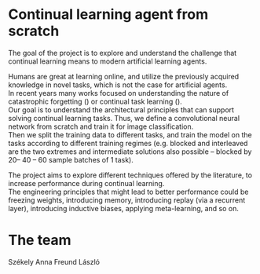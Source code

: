 # Continual learning agent from scratch

The   goal   of   the   project   is   to   explore   and   understand   the   challenge   that
continual learning means to modern artificial learning agents. 

Humans are great at learning online, and utilize the previously acquired knowledge in
novel   tasks,   which   is   not   the   case   for   artificial   agents.   
In   recent   years many   works   focused   on   understanding   the   nature   of   
catastrophic forgetting () or continual task learning ().   
Our goal is to understand the architectural principles that can support solving continual learning tasks.
Thus, we define a convolutional neural network from scratch and train it for image classification.  
Then we split the training data to different tasks, and train the model on the tasks 
according to different training regimes (e.g. blocked and interleaved are
the two extremes and intermediate solutions also possible – blocked by 20– 40 – 60 sample batches of 1 task). 

The project aims to explore different techniques offered by the literature,
to   increase   performance   during   continual   learning.   
The   engineering principles that might lead to better performance could be freezing weights,
introducing memory, introducing replay (via a recurrent layer), introducing
inductive biases, applying meta-learning, and so on.


# The team
Székely Anna
Freund László
